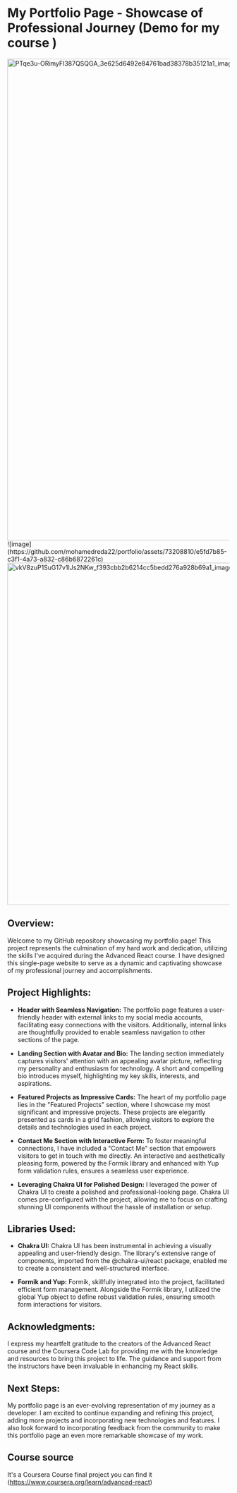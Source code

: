 # My Portfolio Page - Showcase of Professional Journey (Demo for my course )
<img width="1092" alt="PTqe3u-ORimyFl387QSQGA_3e625d6492e84761bad38378b35121a1_image3" src="https://github.com/mohamedreda22/portfolio/assets/73208810/2f21a422-ea08-45cc-a182-15ae334e405a">
![image](https://github.com/mohamedreda22/portfolio/assets/73208810/e5fd7b85-c3f1-4a73-a832-c86b6872261c)
<img width="776" alt="vkV8zuP1SuG17v1IJs2NKw_f393cbb2b6214cc5bedd276a928b69a1_image4" src="https://github.com/mohamedreda22/portfolio/assets/73208810/1eed7dc8-fc21-4f25-a4d5-3274efc40c19">




## Overview:

Welcome to my GitHub repository showcasing my portfolio page! This project represents the culmination of my hard work and dedication, utilizing the skills I've acquired during the Advanced React course. I have designed this single-page website to serve as a dynamic and captivating showcase of my professional journey and accomplishments.

## Project Highlights:

- **Header with Seamless Navigation:** The portfolio page features a user-friendly header with external links to my social media accounts, facilitating easy connections with the visitors. Additionally, internal links are thoughtfully provided to enable seamless navigation to other sections of the page.

- **Landing Section with Avatar and Bio:** The landing section immediately captures visitors' attention with an appealing avatar picture, reflecting my personality and enthusiasm for technology. A short and compelling bio introduces myself, highlighting my key skills, interests, and aspirations.

- **Featured Projects as Impressive Cards:** The heart of my portfolio page lies in the "Featured Projects" section, where I showcase my most significant and impressive projects. These projects are elegantly presented as cards in a grid fashion, allowing visitors to explore the details and technologies used in each project.

- **Contact Me Section with Interactive Form:** To foster meaningful connections, I have included a "Contact Me" section that empowers visitors to get in touch with me directly. An interactive and aesthetically pleasing form, powered by the Formik library and enhanced with Yup form validation rules, ensures a seamless user experience.

- **Leveraging Chakra UI for Polished Design:** I leveraged the power of Chakra UI to create a polished and professional-looking page. Chakra UI comes pre-configured with the project, allowing me to focus on crafting stunning UI components without the hassle of installation or setup.

## Libraries Used:

- **Chakra UI:** Chakra UI has been instrumental in achieving a visually appealing and user-friendly design. The library's extensive range of components, imported from the @chakra-ui/react package, enabled me to create a consistent and well-structured interface.

- **Formik and Yup:** Formik, skillfully integrated into the project, facilitated efficient form management. Alongside the Formik library, I utilized the global Yup object to define robust validation rules, ensuring smooth form interactions for visitors.

## Acknowledgments:

I express my heartfelt gratitude to the creators of the Advanced React course and the Coursera Code Lab for providing me with the knowledge and resources to bring this project to life. The guidance and support from the instructors have been invaluable in enhancing my React skills.

## Next Steps:

My portfolio page is an ever-evolving representation of my journey as a developer. I am excited to continue expanding and refining this project, adding more projects and incorporating new technologies and features. I also look forward to incorporating feedback from the community to make this portfolio page an even more remarkable showcase of my work.

## Course source

It's a Coursera Course final project you can find it (https://www.coursera.org/learn/advanced-react)

